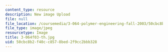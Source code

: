 ```yaml
---
content_type: resource
description: New image Upload
file: null
file_location: /coursemedia/3-064-polymer-engineering-fall-2003/50cbc8b2f40cc8578bed2f9cc2bbb328_3-064f03-th.jpg
file_type: image/jpeg
resourcetype: Image
title: 3-064f03-th.jpg
uid: 50cbc8b2-f40c-c857-8bed-2f9cc2bbb328
---
```

